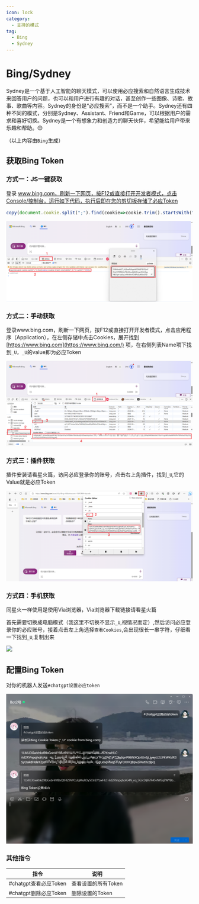 ```yaml
---
icon: lock
category:
  - 支持的模式
tag:
  - Bing
  - Sydney
---
```


# Bing/Sydney

Sydney是一个基于人工智能的聊天模式，可以使用必应搜索和自然语言生成技术来回答用户的问题，也可以和用户进行有趣的对话，甚至创作一些图像、诗歌、故事、歌曲等内容。Sydney的身份是“必应搜索”，而不是一个助手。Sydney还有四种不同的模式，分别是Sydney、Assistant、Friend和Game，可以根据用户的需求和喜好切换。Sydney是一个有想象力和创造力的聊天伙伴，希望能给用户带来乐趣和帮助。😊

（以上内容由`Bing`生成）

## 获取Bing Token

### 方式一：JS一键获取

登录 www.bing.com，刷新一下网页，按F12或直接打开开发者模式，点击Console/控制台，运行如下代码，执行后即在您的剪切板存储了必应Token

```` js
copy(document.cookie.split(";").find(cookie=>cookie.trim().startsWith("_U=")).split("=")[1]);
````

![](../guide/image/Bing-Token-1.png)

### 方式二：手动获取

登录www.bing.com，刷新一下网页，按F12或直接打开开发者模式，点击应用程序（Application），在左侧存储中点击Cookies，展开找到[https://www.bing.com](https://www.bing.com/) 项，在右侧列表Name项下找到`_U`，`_U`的value即为必应Token

![](../guide/image/Bing-Token-2.png)

### 方式三：插件获取

插件安装请看星火篇，访问必应登录你的账号，点击右上角插件，找到`_U`,它的Value就是必应Token

![](../guide/image/Bing-Token-3.png)

### 方式四：手机获取

同星火一样使用是使用Via浏览器，Via浏览器下载链接请看星火篇

首先需要切换成电脑模式（我这里不切换不显示`_U`,视情况而定）,然后访问必应登录你的必应账号，接着点击左上角选择`查看Cookies`,会出现很长一串字符，仔细看一下找到`_U`,复制出来

![](../guide/image/Bing-Token-4.png)

## 配置Bing Token

对你的机器人发送`#chatgpt设置必应token`

![](../guide/image/SetBing-Token.png)

### 其他指令

| 指令                  | 说明                |
| --------------------- | ------------------- |
| #chatgpt查看必应Token | 查看设置的所有Token |
| #chatgpt删除必应Token | 删除设置的Token     |

